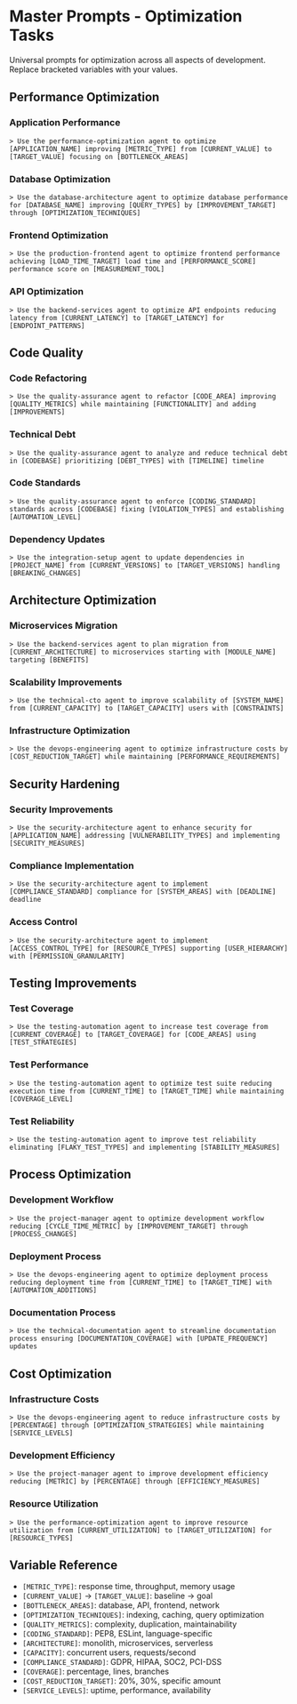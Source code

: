 # Master Prompts - Optimization Tasks

Universal prompts for optimization across all aspects of development. Replace bracketed variables with your values.

## Performance Optimization

### Application Performance
```
> Use the performance-optimization agent to optimize [APPLICATION_NAME] improving [METRIC_TYPE] from [CURRENT_VALUE] to [TARGET_VALUE] focusing on [BOTTLENECK_AREAS]
```

### Database Optimization
```
> Use the database-architecture agent to optimize database performance for [DATABASE_NAME] improving [QUERY_TYPES] by [IMPROVEMENT_TARGET] through [OPTIMIZATION_TECHNIQUES]
```

### Frontend Optimization
```
> Use the production-frontend agent to optimize frontend performance achieving [LOAD_TIME_TARGET] load time and [PERFORMANCE_SCORE] performance score on [MEASUREMENT_TOOL]
```

### API Optimization
```
> Use the backend-services agent to optimize API endpoints reducing latency from [CURRENT_LATENCY] to [TARGET_LATENCY] for [ENDPOINT_PATTERNS]
```

## Code Quality

### Code Refactoring
```
> Use the quality-assurance agent to refactor [CODE_AREA] improving [QUALITY_METRICS] while maintaining [FUNCTIONALITY] and adding [IMPROVEMENTS]
```

### Technical Debt
```
> Use the quality-assurance agent to analyze and reduce technical debt in [CODEBASE] prioritizing [DEBT_TYPES] with [TIMELINE] timeline
```

### Code Standards
```
> Use the quality-assurance agent to enforce [CODING_STANDARD] standards across [CODEBASE] fixing [VIOLATION_TYPES] and establishing [AUTOMATION_LEVEL]
```

### Dependency Updates
```
> Use the integration-setup agent to update dependencies in [PROJECT_NAME] from [CURRENT_VERSIONS] to [TARGET_VERSIONS] handling [BREAKING_CHANGES]
```

## Architecture Optimization

### Microservices Migration
```
> Use the backend-services agent to plan migration from [CURRENT_ARCHITECTURE] to microservices starting with [MODULE_NAME] targeting [BENEFITS]
```

### Scalability Improvements
```
> Use the technical-cto agent to improve scalability of [SYSTEM_NAME] from [CURRENT_CAPACITY] to [TARGET_CAPACITY] users with [CONSTRAINTS]
```

### Infrastructure Optimization
```
> Use the devops-engineering agent to optimize infrastructure costs by [COST_REDUCTION_TARGET] while maintaining [PERFORMANCE_REQUIREMENTS]
```

## Security Hardening

### Security Improvements
```
> Use the security-architecture agent to enhance security for [APPLICATION_NAME] addressing [VULNERABILITY_TYPES] and implementing [SECURITY_MEASURES]
```

### Compliance Implementation
```
> Use the security-architecture agent to implement [COMPLIANCE_STANDARD] compliance for [SYSTEM_AREAS] with [DEADLINE] deadline
```

### Access Control
```
> Use the security-architecture agent to implement [ACCESS_CONTROL_TYPE] for [RESOURCE_TYPES] supporting [USER_HIERARCHY] with [PERMISSION_GRANULARITY]
```

## Testing Improvements

### Test Coverage
```
> Use the testing-automation agent to increase test coverage from [CURRENT_COVERAGE] to [TARGET_COVERAGE] for [CODE_AREAS] using [TEST_STRATEGIES]
```

### Test Performance
```
> Use the testing-automation agent to optimize test suite reducing execution time from [CURRENT_TIME] to [TARGET_TIME] while maintaining [COVERAGE_LEVEL]
```

### Test Reliability
```
> Use the testing-automation agent to improve test reliability eliminating [FLAKY_TEST_TYPES] and implementing [STABILITY_MEASURES]
```

## Process Optimization

### Development Workflow
```
> Use the project-manager agent to optimize development workflow reducing [CYCLE_TIME_METRIC] by [IMPROVEMENT_TARGET] through [PROCESS_CHANGES]
```

### Deployment Process
```
> Use the devops-engineering agent to optimize deployment process reducing deployment time from [CURRENT_TIME] to [TARGET_TIME] with [AUTOMATION_ADDITIONS]
```

### Documentation Process
```
> Use the technical-documentation agent to streamline documentation process ensuring [DOCUMENTATION_COVERAGE] with [UPDATE_FREQUENCY] updates
```

## Cost Optimization

### Infrastructure Costs
```
> Use the devops-engineering agent to reduce infrastructure costs by [PERCENTAGE] through [OPTIMIZATION_STRATEGIES] while maintaining [SERVICE_LEVELS]
```

### Development Efficiency
```
> Use the project-manager agent to improve development efficiency reducing [METRIC] by [PERCENTAGE] through [EFFICIENCY_MEASURES]
```

### Resource Utilization
```
> Use the performance-optimization agent to improve resource utilization from [CURRENT_UTILIZATION] to [TARGET_UTILIZATION] for [RESOURCE_TYPES]
```

## Variable Reference

- `[METRIC_TYPE]`: response time, throughput, memory usage
- `[CURRENT_VALUE]` → `[TARGET_VALUE]`: baseline → goal
- `[BOTTLENECK_AREAS]`: database, API, frontend, network
- `[OPTIMIZATION_TECHNIQUES]`: indexing, caching, query optimization
- `[QUALITY_METRICS]`: complexity, duplication, maintainability
- `[CODING_STANDARD]`: PEP8, ESLint, language-specific
- `[ARCHITECTURE]`: monolith, microservices, serverless
- `[CAPACITY]`: concurrent users, requests/second
- `[COMPLIANCE_STANDARD]`: GDPR, HIPAA, SOC2, PCI-DSS
- `[COVERAGE]`: percentage, lines, branches
- `[COST_REDUCTION_TARGET]`: 20%, 30%, specific amount
- `[SERVICE_LEVELS]`: uptime, performance, availability